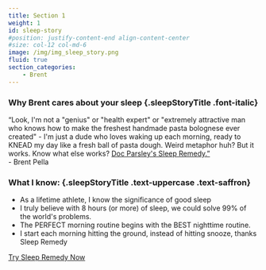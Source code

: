 ```yaml
---
title: Section 1
weight: 1
id: sleep-story
#position: justify-content-end align-content-center
#size: col-12 col-md-6
image: /img/img_sleep_story.png
fluid: true
section_categories:
    - Brent
---
```


<div id="sleep-story-top">
<div class="container">
<div class="row">
<div class="col col-12 col-md-6">

### Why Brent cares about your sleep {.sleepStoryTitle .font-italic}

<div class="brentQuote">“Look, I'm not a "genius" or "health expert" or "extremely attractive man who knows how to make the freshest handmade pasta bolognese ever created" - I'm just a dude who loves waking up each morning, ready to KNEAD my day like a fresh ball of pasta dough. Weird metaphor huh? But it works. Know what else works? <a href="https://store.docparsley.com/products/sleep-remedy-capsules" target="_blank" class="text-decoration-underline">Doc Parsley's Sleep Remedy.”</a></div>
<div class="quoteName">- Brent Pella</div>
</div>
</div>
</div>
</div>

<div id="sleep-story-bot">
<div class="container">
<div class="row">
<div class="col col-12 col-md-6">

### What I know: {.sleepStoryTitle .text-uppercase .text-saffron}

<ul class="checklist">
<li>As a lifetime athlete, I know the significance of good sleep</li>
<li>I truly believe with 8 hours (or more) of sleep, we could solve 99% of the world's problems.</li>
<li>The PERFECT morning routine begins with the BEST nighttime routine.</li>
<li>I start each morning hitting the ground, instead of hitting snooze, thanks Sleep Remedy</li>
</ul>
<a href="https://store.docparsley.com/products/sleep-remedy-capsules" target="_blank" class="button btn-saffron">Try Sleep Remedy Now</a>
</div>
</div>
</div>
</div>
